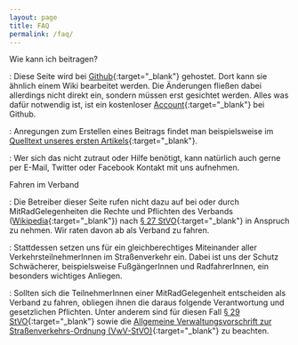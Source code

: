 ```yaml
---
layout: page
title: FAQ
permalink: /faq/
---
```



Wie kann ich beitragen?

: Diese Seite wird bei [Github][Github]{:target="_blank"} gehostet.  Dort kann sie ähnlich einem Wiki bearbeitet werden.  Die Änderungen fließen dabei allerdings nicht direkt ein, sondern müssen erst gesichtet werden.  Alles was dafür notwendig ist, ist ein kostenloser [Account][JoinGithub]{:target="_blank"} bei Github.

: Anregungen zum Erstellen eines Beitrags findet man beispielsweise im [Quelltext unseres ersten Artikels][Quelltextbeispiel]{:target="_blank"}.

: Wer sich das nicht zutraut oder Hilfe benötigt, kann natürlich auch gerne per E-Mail, Twitter oder Facebook Kontakt mit uns aufnehmen.



Fahren im Verband

: Die Betreiber dieser Seite rufen nicht dazu auf bei oder durch MitRadGelegenheiten die Rechte und Pflichten des Verbands ([Wikipedia][WP:Verband]{:target="_blank"}) nach [§&nbsp;27 StVO][27StVO]{:target="_blank"} in Anspruch zu nehmen.  Wir raten davon ab als Verband zu fahren.

: Stattdessen setzen uns für ein gleichberechtiges Miteinander aller VerkehrsteilnehmerInnen im Straßenverkehr ein.  Dabei ist uns der Schutz Schwächerer, beispielsweise FußgängerInnen und RadfahrerInnen, ein besonders wichtiges Anliegen.

: Sollten sich die TeilnehmerInnen einer MitRadGelegenheit entscheiden als Verband zu fahren, obliegen ihnen die daraus folgende Verantwortung und gesetzlichen Pflichten.  Unter anderem sind für diesen Fall [§&nbsp;29 StVO][29StVO]{:target="_blank"} sowie die [Allgemeine Verwaltungsvorschrift zur Straßenverkehrs-Ordnung (VwV-StVO)][VwVStVO]{:target="_blank"} zu beachten.



[Github]:            https://github.com/
[JoinGithub]:        https://github.com/join
[Quelltextbeispiel]: https://github.com/mitradstuttgart/mitradstuttgart.github.io/edit/master/_posts/2015-02-17-erste-mitradgelegenheit.markdown
[WP:Verband]:        https://de.wikipedia.org/wiki/Verband_%28Stra%C3%9Fenverkehr%29
[27StVO]:            http://www.gesetze-im-internet.de/stvo_2013/__27.html
[29StVO]:            http://www.gesetze-im-internet.de/stvo_2013/__29.html
[VwVStVO]:           http://www.verwaltungsvorschriften-im-internet.de/bsvwvbund_26012001_S3236420014.htm

